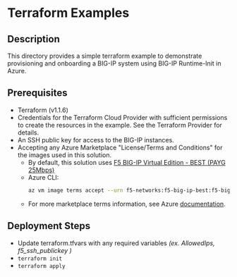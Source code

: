 # Terraform Examples

## Description

This directory provides a simple terraform example to demonstrate provisioning and onboarding a BIG-IP system using BIG-IP Runtime-Init in Azure.

## Prerequisites
 * Terraform (v1.1.6)
 * Credentials for the Terraform Cloud Provider with sufficient permissions to create the resources in the example. See the Terraform Provider for details.
 * An SSH public key for access to the BIG-IP instances.
 * Accepting any Azure Marketplace "License/Terms and Conditions" for the images used in this solution.
    - By default, this solution uses [F5 BIG-IP Virtual Edition - BEST (PAYG 25Mbps)](https://azuremarketplace.microsoft.com/en-us/marketplace/apps/f5-networks.f5-big-ip-best?tab=PlansAndPrice)
    - Azure CLI: 
        ```bash
        az vm image terms accept --urn f5-networks:f5-big-ip-best:f5-bigip-virtual-edition-25m-best-hourly:16.0.101000
        ```
    - For more marketplace terms information, see Azure [documentation](https://docs.microsoft.com/en-us/azure/virtual-machines/linux/cli-ps-findimage#deploy-an-image-with-marketplace-terms).

## Deployment Steps
 * Update terraform.tfvars with any required variables *(ex. AllowedIps, f5_ssh_publickey )*
 * `terraform init`
 * `terraform apply`
